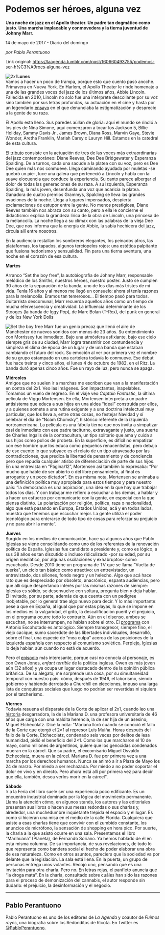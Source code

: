 # Podemos ser héroes, alguna vez

**Una noche de jazz en el Apollo theater. Un padre tan dogmático como justo. Una marcha implacable y conmovedora y la tierna juventud de Johnny Marr.**

14 de mayo de 2017 - Diario del domingo

_por Pablo Perantuono_

Link original: https://laagenda.tumblr.com/post/160660493755/podemos-ser-h%C3%A9roes-alguna-vez

![2x1](https://64.media.tumblr.com/3c27237116abb71602ab0ded4b9a9789/tumblr_inline_pjzxaxIVy71t6q87u_500.jpg)**Lunes**  
Vamos
a hacer un poco de trampa, porque esto que cuento pasó anoche.
Primavera en Nueva York. En Harlem, el Apollo Theater le rinde
homenaje a una de las grandes voces del jazz de los últimos años,
Abbie Lincoln. Fallecida en 2010, Lincoln no solo fue una intérprete
descollante por su voz sino también por sus letras profundas, su
actuación en el cine y hasta por un legendario [ensayo](http://www.ebony.com/black-history/who-will-revere-the-black-woman-405#axzz4goAU0Xwq)
en el que denunciaba la estigmatización y desprecio a la gente de su
raza.

El
Apollo está lleno. Sus paredes aúllan de gloria: aquí el mundo se
rindió a los pies de Nina Simone, aquí comenzaron a tocar los
Jackson 5, Billie
Holiday, Sammy Davis Jr., James Brown, Diana Ross, Marvin Gaye,
Stevie Wonder, Aretha Franklin, Mariah Carey o Lauryn Hill. Estamos
en la catedral de esta cultura. 



El [tributo](https://www.youtube.com/watch?v=AUI9Y6G5rco)
consiste en la actuación de tres de las voces más extraordinarias
del jazz contemporáneo: Diane Reeves, Dee Dee Bridgewater y
Esperanza Spalding. De a turnos, cada una sacude a la platea con su
voz, pero es Dee Dee quien más nos conmueve. Llega caminando ayudada
por muletas -se quebró un pie-, luce una galera que perteneció a
Lincoln y habla con la suave elocuencia que conduce la experiencia.
Su canto parece albergar el dolor de todas las generaciones de su
raza. A su izquierda, Esperanza Spalding, la más joven, desenfunda
una voz que acaricia la platea. Ganadora de cuatro premios Grammys,
Spalding se lleva las grandes ovaciones de la noche.  Llega a lugares
impensados, despierta exclamaciones de estupor entre la gente. No
menos prestigiosa, Diane Reeves también nos abraza con su canto,
pero a ella le concierne el didactismo: explica la grandeza lírica
de la obra de Lincoln, una princesa de la melancolía. La noche llega
a su clímax con las palabras de la vieja Dee Dee, que nos informa
que la energía de Abbie, la sabia hechicera del jazz, circula allí
entre nosotros.   



En la
audiencia restallan los sombreros elegantes, los peinados afros, las
plataformas, los tapados, algunos terciopelos rojos: una estética
palpitante que fusiona hedonismo y sensualidad. Fin para una tierna
aventura, una noche en el corazón de esa cultura. 


**Martes**  

Arranco
“Set the boy free”, la autobiografía de Johnny Marr, responsable
melódico de los Smiths, nuestros héroes, nuestro poster. Justo se
cumplen 30 años de la separación de la banda, uno de los días más
tristes de mi vida. Tenía 16 años y al menos me llegó un consuelo:
ahora sí tenía razones para la melancolía. Eramos tan temerosos…
El tiempo pasó para todos. Guitarrista descomunal, Marr recuerda
aquellos años como un tiempo de mucha efervescencia y creatividad.
La influencia determinante de los Stooges (la banda de Iggy Pop), de
Marc Bolan (T-Rex), del punk en general y de los New York Dolls 

![Set the boy free](https://64.media.tumblr.com/db6621c630cc0a1052cb359e1782c40b/tumblr_inline_pjzxaxFtOT1t6q87u_250.jpg)
Marr fue un
genio precoz que llenó el aire de Manchester de nuevos sonidos con
menos de 23 años. Su entendimiento con Morrissey fue inmediato. Bajo
una atmósfera asfixiante, bajo ese cielo siempre gris de su ciudad,
Marr logra transmitir con contundencia y simpleza el clima de época de
un lugar y de una banda que estaban cambiando el futuro del rock.
Su emoción al ver por primera vez el nombre de su grupo estampado en
una cartelera todavía lo conmueve. Ese debut fue hace treinta y cinco años,
el lunes 4 de octubre de 1982, en el Ritz. La banda duró apenas cinco
años. Fue un rayo de luz, pero nunca se apaga.

**Miércoles**  
Amigos que no suelen ir a marchas me escriben que van a
la manifestación en contra del 2x1. Veo las imágenes. Son impactantes, inapelables. Tomamos un vuelo de regreso. En el viaje veo *Captain
Fantastic*, la última película de Viggo Mortensen. En ella,
Mortensen interpreta a un padre antisistema que educa a sus hijos en
una aldea “ideal” construida por ellos, y a quienes somete a una
rutina exigente y a una doctrina intelectual muy particular, que los
lleva a, entre otras cosas, no festejar Navidad y sí celebrar el día
de “Noam Chomsky”, histórico referente de la izquierda
norteamericana. La película es una fábula tierna que nos invita a
simpatizar casi de inmediato con ese padre taciturno, extravagante y
justo, una suerte de Charles Ingalls de la contracultura, un tipo
solitario que ama y cuida a sus hijos como pollos de probeta. En la
superficie, es difícil no empatizar con ese hombre que los educa
como pequeños renacentistas, pero debajo de ese cuento lo que
subyace es el relato de un tipo atravesado por las contradicciones,
que predica la libertad de pensamiento y de conciencia pero que
repudia cualquier atisbo de diferenciación de parte de sus hijos. En
una entrevista en “Página/12”, Mortensen así también lo expresaba:
“Por mucho que hable de ser abierto o del libre pensamiento, al
final es arrogante y un poco dictador”. En esa misma nota,
Mortensen se animaba a una definición política muy apropiada para
estos tiempos y para nuestro país: “la democracia es una aspiración, una idea en la
que hay que trabajar todos los días. Y con trabajar me refiero a
escuchar a los demás, a hablar y a hacer un esfuerzo por comunicarte
con la gente, en especial con la que piensa distinto. La polarización
por religión, política, raza o nacionalidad, algo que está pasando
en Europa, Estados Unidos, acá y en todos lados, muestra que tenemos
que escuchar mejor. La gente utiliza el poder tecnológico para
enterarse de todo tipo de cosas para reforzar su prejuicio y no para
abrir la mente”. 


  


**Jueves**  
Surgido
en los medios de comunicación, hace ya algunos años que Pablo
Iglesias se viene consolidando como uno de los referentes de la
renovación política de España. Iglesias fue candidato a presidente
y, como es lógico, a sus 38 años es tan discutido o incluso ridiculizado -por su edad, por
su origen mediático, por algunas oscilaciones y exhabruptos- como escuchado.
Desde 2010 tiene un programa de TV que se llama “Vuelta de tuerka”,
un ciclo tan básico como atractivo: un entrevistador, un
entrevistado, dos sillones, fondo negro y un helecho. Algo que acá
hace rato que es despreciado por obsoleto, anacrónico, espanta
audiencias, pero que allí sigue despertando interés por las mismas
razones de siempre: Iglesias es sólido, se desenvuelve con soltura,
pregunta bien y deja hablar. El invitado, por su parte, además de
que cuenta con un pedigree inobjetable, por lo general trae algo
nuevo para decir. Y lo más importante: pese a que en España, al
igual que por estas playas, lo que se impone en los medios es la
vulgaridad, el grito, la descalificación pueril y el prejuicio, en
el programa ocurre todo lo contrario. Aún en el disenso, ambos se
escuchan, no se interrumpen, no hablan sobre el otro. El [programa](https://www.youtube.com/watch?v=SkO42kwNg_0)
con Antonio Escohotado es antológico. Siempre transgresor, siempre
fino, el viejo cacique, sumo sacerdote de las libertades
individuales, desarrolló, sobre el final, una especie de “mea
culpa” acerca de las posiciones de la Izquierda española con respecto al
comunismo soviético. Perplejo, Iglesias lo deja hablar, aún cuando
no está de acuerdo. 


Pero
el [episodio](https://www.youtube.com/watch?v=SgytMGfGF6A)
más interesante, porque casi no conocía al personaje, es con Owen
Jones, *enfant terrible* de la política inglesa. Owen es más
joven aún (32 años) y ya ocupa un lugar destacado dentro de la
opinión pública británica. De su alegato, me sorprende una cosa,
por su simultaneidad temporal con nuestro país: cómo, después de
1946, el laborismo, siendo gobierno y habiendo derrotado a Churchill
en elecciones, impuso una larga lista de conquistas sociales que
luego no podrían ser revertidas ni siquiera por el tatcherismo. 


**Viernes**  
Todavía
resuena el disparate de la Corte de aplicar el 2x1, cuando leo una
[historia](http://www.revistaanfibia.com/cronica/marche-contra-mi-padre-genocida/)
desgarradora, la de la Mariana D. una profesora universitaria de 46
años que carga con una maldita herencia, la de ser hija de un
asesino, Miguel Etchecolatz. Dice la nota: “Mariana lloró cuando
se conoció el fallo de la Corte que otorgó el 2×1 al represor Luis
Muiña. Horas después del fallo de la Corte, Etchecolatz, condenado
seis veces por delitos de lesa humanidad, pidió el beneficio del
2×1. Como los que marcharon el 10 de mayo, como millones de
argentinos, quiere que los genocidas condenados mueran en la cárcel.
Que su padre, el excomisario Miguel Osvaldo Etchecolatz, muera en la
cárcel. Mariana D. fue por primera vez a una marcha por los derechos
humanos. Nunca se animó a ir a Plaza de Mayo los 24 de marzo. Por
miedo a ser rechazada. Por miedo a no poder soportar el dolor en vivo
y en directo. Pero ahora está allí por primera vez para decir que
ella, también, desea verlos morir en la cárcel". 


**Sábado**  
Ir
a la Feria del libro suele ser una experiencia poco edificante. Es un
encuentro industrial dominado por la lógica del movimiento
permanente. Llama la atención cómo, en algunos stands,
los autores y las editoriales presentan sus libros o hacen sus mesas
redondas o sus charlas y, alrededor, una muchedumbre inquietante trepida el espacio y el lugar.
Es como si hicieran una misa en el medio de la calle Florida. Cualquiera que
asiste a esas charlas tiene que convivir con el zumbido constante,
los anuncios de micrófono, la sensación de shopping en hora pico.
Por suerte, la charla a la que asisto ocurre en una sala. Presentamos el libro
“Marihuana” (Planeta), de Fernando Soriano. Ya hemos hablado de él en esta
misma columna. De su importancia, de sus revelaciones, de todo lo que
representa como bandera social el hecho de poder elaborar una obra de esa
naturaleza. Como en otros asuntos, pareciera que la sociedad va por
delante que la legislación. La sala está llena. En la puerta, un
grupo de personas entrega unos volantes. Recojo uno, pensando que es
una invitación para otra charla. Pero no. En letras rojas, el panfleto anuncia
que “la droga mata”. En la charla, consultado sobre cuáles han sido las razones para el proceso de demonización del cannabis, el autor responde sin dudarlo: el prejuicio, la desinformación y el negocio. 


  


---

 Pablo Perantuono
-----------------

 Pablo Perantuono es uno de los editores de *La Agenda* y coautor de *Fuimos reyes*, una biografía sobre los Redonditos de Ricota. En Twitter es [@PabloPerantuono](https://twitter.com/PabloPerantuono). 

